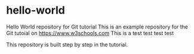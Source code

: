 # hello-world
Hello World repository for Git tutorial
This is an example repository for the Git tutoial on https://www.w3schools.com
This is a test
test test test

This repository is built step by step in the tutorial.
